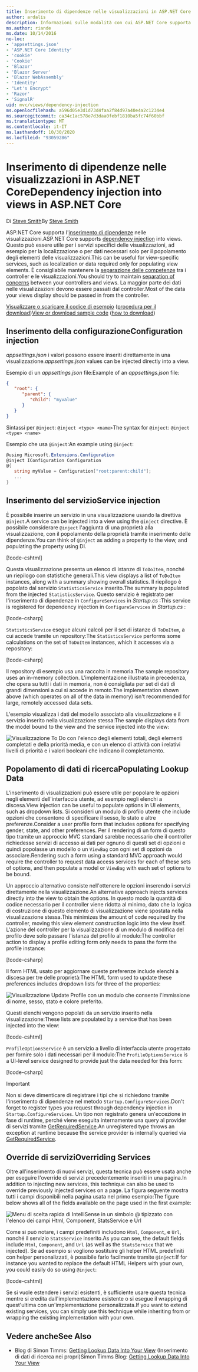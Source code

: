 ```yaml
---
title: Inserimento di dipendenze nelle visualizzazioni in ASP.NET Core
author: ardalis
description: Informazioni sulle modalità con cui ASP.NET Core supporta l'inserimento di dipendenze nelle visualizzazioni MVC.
ms.author: riande
ms.date: 10/14/2016
no-loc:
- 'appsettings.json'
- 'ASP.NET Core Identity'
- 'cookie'
- 'Cookie'
- 'Blazor'
- 'Blazor Server'
- 'Blazor WebAssembly'
- 'Identity'
- "Let's Encrypt"
- 'Razor'
- 'SignalR'
uid: mvc/views/dependency-injection
ms.openlocfilehash: a596d05e3d1d73d4faa2f84d97a40e4a2c1234e4
ms.sourcegitcommit: ca34c1ac578e7d3daa0febf1810ba5fc74f60bbf
ms.translationtype: MT
ms.contentlocale: it-IT
ms.lasthandoff: 10/30/2020
ms.locfileid: "93059286"
---
```

# <a name="dependency-injection-into-views-in-aspnet-core"></a><span data-ttu-id="7db52-103">Inserimento di dipendenze nelle visualizzazioni in ASP.NET Core</span><span class="sxs-lookup"><span data-stu-id="7db52-103">Dependency injection into views in ASP.NET Core</span></span>

<span data-ttu-id="7db52-104">Di [Steve Smith](https://ardalis.com/)</span><span class="sxs-lookup"><span data-stu-id="7db52-104">By [Steve Smith](https://ardalis.com/)</span></span>

<span data-ttu-id="7db52-105">ASP.NET Core supporta l'[inserimento di dipendenze](xref:fundamentals/dependency-injection) nelle visualizzazioni.</span><span class="sxs-lookup"><span data-stu-id="7db52-105">ASP.NET Core supports [dependency injection](xref:fundamentals/dependency-injection) into views.</span></span> <span data-ttu-id="7db52-106">Questo può essere utile per i servizi specifici delle visualizzazioni, ad esempio per la localizzazione o per dati necessari solo per il popolamento degli elementi delle visualizzazioni.</span><span class="sxs-lookup"><span data-stu-id="7db52-106">This can be useful for view-specific services, such as localization or data required only for populating view elements.</span></span> <span data-ttu-id="7db52-107">È consigliabile mantenere la [separazione delle competenze](/dotnet/standard/modern-web-apps-azure-architecture/architectural-principles#separation-of-concerns) tra i controller e le visualizzazioni.</span><span class="sxs-lookup"><span data-stu-id="7db52-107">You should try to maintain [separation of concerns](/dotnet/standard/modern-web-apps-azure-architecture/architectural-principles#separation-of-concerns) between your controllers and views.</span></span> <span data-ttu-id="7db52-108">La maggior parte dei dati nelle visualizzazioni devono essere passati dal controller.</span><span class="sxs-lookup"><span data-stu-id="7db52-108">Most of the data your views display should be passed in from the controller.</span></span>

<span data-ttu-id="7db52-109">[Visualizzare o scaricare il codice di esempio](https://github.com/dotnet/AspNetCore.Docs/tree/master/aspnetcore/mvc/views/dependency-injection/sample) ([procedura per il download](xref:index#how-to-download-a-sample))</span><span class="sxs-lookup"><span data-stu-id="7db52-109">[View or download sample code](https://github.com/dotnet/AspNetCore.Docs/tree/master/aspnetcore/mvc/views/dependency-injection/sample) ([how to download](xref:index#how-to-download-a-sample))</span></span>

## <a name="configuration-injection"></a><span data-ttu-id="7db52-110">Inserimento della configurazione</span><span class="sxs-lookup"><span data-stu-id="7db52-110">Configuration injection</span></span>

<span data-ttu-id="7db52-111">*appsettings.json* i valori possono essere inseriti direttamente in una visualizzazione.</span><span class="sxs-lookup"><span data-stu-id="7db52-111">*appsettings.json* values can be injected directly into a view.</span></span>

<span data-ttu-id="7db52-112">Esempio di un *appsettings.json* file:</span><span class="sxs-lookup"><span data-stu-id="7db52-112">Example of an *appsettings.json* file:</span></span>

```json
{
   "root": {
      "parent": {
         "child": "myvalue"
      }
   }
}
```

<span data-ttu-id="7db52-113">Sintassi per `@inject`: `@inject <type> <name>`</span><span class="sxs-lookup"><span data-stu-id="7db52-113">The syntax for `@inject`: `@inject <type> <name>`</span></span>

<span data-ttu-id="7db52-114">Esempio che usa `@inject`:</span><span class="sxs-lookup"><span data-stu-id="7db52-114">An example using `@inject`:</span></span>

```csharp
@using Microsoft.Extensions.Configuration
@inject IConfiguration Configuration
@{
   string myValue = Configuration["root:parent:child"];
   ...
}
```

## <a name="service-injection"></a><span data-ttu-id="7db52-115">Inserimento del servizio</span><span class="sxs-lookup"><span data-stu-id="7db52-115">Service injection</span></span>

<span data-ttu-id="7db52-116">È possibile inserire un servizio in una visualizzazione usando la direttiva `@inject`.</span><span class="sxs-lookup"><span data-stu-id="7db52-116">A service can be injected into a view using the `@inject` directive.</span></span> <span data-ttu-id="7db52-117">È possibile considerare `@inject` l'aggiunta di una proprietà alla visualizzazione, con il popolamento della proprietà tramite inserimento delle dipendenze.</span><span class="sxs-lookup"><span data-stu-id="7db52-117">You can think of `@inject` as adding a property to the view, and populating the property using DI.</span></span>

[!code-cshtml[](../../mvc/views/dependency-injection/sample/src/ViewInjectSample/Views/ToDo/Index.cshtml?highlight=4,5,15,16,17)]

<span data-ttu-id="7db52-118">Questa visualizzazione presenta un elenco di istanze di `ToDoItem`, nonché un riepilogo con statistiche generali.</span><span class="sxs-lookup"><span data-stu-id="7db52-118">This view displays a list of `ToDoItem` instances, along with a summary showing overall statistics.</span></span> <span data-ttu-id="7db52-119">Il riepilogo è popolato dal servizio `StatisticsService` inserito.</span><span class="sxs-lookup"><span data-stu-id="7db52-119">The summary is populated from the injected `StatisticsService`.</span></span> <span data-ttu-id="7db52-120">Questo servizio è registrato per l'inserimento di dipendenze in `ConfigureServices` in *Startup.cs* :</span><span class="sxs-lookup"><span data-stu-id="7db52-120">This service is registered for dependency injection in `ConfigureServices` in *Startup.cs* :</span></span>

[!code-csharp[](../../mvc/views/dependency-injection/sample/src/ViewInjectSample/Startup.cs?highlight=6,7&range=15-22)]

<span data-ttu-id="7db52-121">`StatisticsService` esegue alcuni calcoli per il set di istanze di `ToDoItem`, a cui accede tramite un repository:</span><span class="sxs-lookup"><span data-stu-id="7db52-121">The `StatisticsService` performs some calculations on the set of `ToDoItem` instances, which it accesses via a repository:</span></span>

[!code-csharp[](../../mvc/views/dependency-injection/sample/src/ViewInjectSample/Model/Services/StatisticsService.cs?highlight=15,20,25)]

<span data-ttu-id="7db52-122">Il repository di esempio usa una raccolta in memoria.</span><span class="sxs-lookup"><span data-stu-id="7db52-122">The sample repository uses an in-memory collection.</span></span> <span data-ttu-id="7db52-123">L'implementazione illustrata in precedenza, che opera su tutti i dati in memoria, non è consigliata per set di dati di grandi dimensioni a cui si accede in remoto.</span><span class="sxs-lookup"><span data-stu-id="7db52-123">The implementation shown above (which operates on all of the data in memory) isn't recommended for large, remotely accessed data sets.</span></span>

<span data-ttu-id="7db52-124">L'esempio visualizza i dati del modello associato alla visualizzazione e il servizio inserito nella visualizzazione stessa:</span><span class="sxs-lookup"><span data-stu-id="7db52-124">The sample displays data from the model bound to the view and the service injected into the view:</span></span>

![Visualizzazione To Do con l'elenco degli elementi totali, degli elementi completati e della priorità media, e con un elenco di attività con i relativi livelli di priorità e i valori booleani che indicano il completamento.](dependency-injection/_static/screenshot.png)

## <a name="populating-lookup-data"></a><span data-ttu-id="7db52-126">Popolamento di dati di ricerca</span><span class="sxs-lookup"><span data-stu-id="7db52-126">Populating Lookup Data</span></span>

<span data-ttu-id="7db52-127">L'inserimento di visualizzazioni può essere utile per popolare le opzioni negli elementi dell'interfaccia utente, ad esempio negli elenchi a discesa.</span><span class="sxs-lookup"><span data-stu-id="7db52-127">View injection can be useful to populate options in UI elements, such as dropdown lists.</span></span> <span data-ttu-id="7db52-128">Si consideri un modulo di profilo utente che include opzioni che consentono di specificare il sesso, lo stato e altre preferenze.</span><span class="sxs-lookup"><span data-stu-id="7db52-128">Consider a user profile form that includes options for specifying gender, state, and other preferences.</span></span> <span data-ttu-id="7db52-129">Per il rendering di un form di questo tipo tramite un approccio MVC standard sarebbe necessario che il controller richiedesse servizi di accesso ai dati per ognuno di questi set di opzioni e quindi popolasse un modello o un `ViewBag` con ogni set di opzioni da associare.</span><span class="sxs-lookup"><span data-stu-id="7db52-129">Rendering such a form using a standard MVC approach would require the controller to request data access services for each of these sets of options, and then populate a model or `ViewBag` with each set of options to be bound.</span></span>

<span data-ttu-id="7db52-130">Un approccio alternativo consiste nell'ottenere le opzioni inserendo i servizi direttamente nella visualizzazione.</span><span class="sxs-lookup"><span data-stu-id="7db52-130">An alternative approach injects services directly into the view to obtain the options.</span></span> <span data-ttu-id="7db52-131">In questo modo la quantità di codice necessario per il controller viene ridotta al minimo, dato che la logica di costruzione di questo elemento di visualizzazione viene spostata nella visualizzazione stessa.</span><span class="sxs-lookup"><span data-stu-id="7db52-131">This minimizes the amount of code required by the controller, moving this view element construction logic into the view itself.</span></span> <span data-ttu-id="7db52-132">L'azione del controller per la visualizzazione di un modulo di modifica del profilo deve solo passare l'istanza del profilo al modulo:</span><span class="sxs-lookup"><span data-stu-id="7db52-132">The controller action to display a profile editing form only needs to pass the form the profile instance:</span></span>

[!code-csharp[](../../mvc/views/dependency-injection/sample/src/ViewInjectSample/Controllers/ProfileController.cs?highlight=9,19)]

<span data-ttu-id="7db52-133">Il form HTML usato per aggiornare queste preferenze include elenchi a discesa per tre delle proprietà:</span><span class="sxs-lookup"><span data-stu-id="7db52-133">The HTML form used to update these preferences includes dropdown lists for three of the properties:</span></span>

![Visualizzazione Update Profile con un modulo che consente l'immissione di nome, sesso, stato e colore preferito.](dependency-injection/_static/updateprofile.png)

<span data-ttu-id="7db52-135">Questi elenchi vengono popolati da un servizio inserito nella visualizzazione:</span><span class="sxs-lookup"><span data-stu-id="7db52-135">These lists are populated by a service that has been injected into the view:</span></span>

[!code-cshtml[](../../mvc/views/dependency-injection/sample/src/ViewInjectSample/Views/Profile/Index.cshtml?highlight=4,16,17,21,22,26,27)]

<span data-ttu-id="7db52-136">`ProfileOptionsService` è un servizio a livello di interfaccia utente progettato per fornire solo i dati necessari per il modulo:</span><span class="sxs-lookup"><span data-stu-id="7db52-136">The `ProfileOptionsService` is a UI-level service designed to provide just the data needed for this form:</span></span>

[!code-csharp[](../../mvc/views/dependency-injection/sample/src/ViewInjectSample/Model/Services/ProfileOptionsService.cs?highlight=7,13,24)]

> [!IMPORTANT]
> <span data-ttu-id="7db52-137">Non si deve dimenticare di registrare i tipi che si richiedono tramite l'inserimento di dipendenze nel metodo `Startup.ConfigureServices`.</span><span class="sxs-lookup"><span data-stu-id="7db52-137">Don't forget to register types you request through dependency injection in `Startup.ConfigureServices`.</span></span> <span data-ttu-id="7db52-138">Un tipo non registrato genera un'eccezione in fase di runtime, perché viene eseguita internamente una query al provider di servizi tramite [GetRequiredService](/dotnet/api/microsoft.extensions.dependencyinjection.serviceproviderserviceextensions.getrequiredservice).</span><span class="sxs-lookup"><span data-stu-id="7db52-138">An unregistered type throws an exception at runtime because the service provider is internally queried via [GetRequiredService](/dotnet/api/microsoft.extensions.dependencyinjection.serviceproviderserviceextensions.getrequiredservice).</span></span>

## <a name="overriding-services"></a><span data-ttu-id="7db52-139">Override di servizi</span><span class="sxs-lookup"><span data-stu-id="7db52-139">Overriding Services</span></span>

<span data-ttu-id="7db52-140">Oltre all'inserimento di nuovi servizi, questa tecnica può essere usata anche per eseguire l'override di servizi precedentemente inseriti in una pagina.</span><span class="sxs-lookup"><span data-stu-id="7db52-140">In addition to injecting new services, this technique can also be used to override previously injected services on a page.</span></span> <span data-ttu-id="7db52-141">La figura seguente mostra tutti i campi disponibili nella pagina usata nel primo esempio:</span><span class="sxs-lookup"><span data-stu-id="7db52-141">The figure below shows all of the fields available on the page used in the first example:</span></span>

![Menu di scelta rapida di IntelliSense in un simbolo @ tipizzato con l'elenco dei campi Html, Component, StatsService e Url](dependency-injection/_static/razor-fields.png)

<span data-ttu-id="7db52-143">Come si può notare, i campi predefiniti includono `Html`, `Component`, e `Url`, nonché il servizio `StatsService` inserito.</span><span class="sxs-lookup"><span data-stu-id="7db52-143">As you can see, the default fields include `Html`, `Component`, and `Url` (as well as the `StatsService` that we injected).</span></span> <span data-ttu-id="7db52-144">Se ad esempio si vogliono sostituire gli helper HTML predefiniti con helper personalizzati, è possibile farlo facilmente tramite `@inject`:</span><span class="sxs-lookup"><span data-stu-id="7db52-144">If for instance you wanted to replace the default HTML Helpers with your own, you could easily do so using `@inject`:</span></span>

[!code-cshtml[](../../mvc/views/dependency-injection/sample/src/ViewInjectSample/Views/Helper/Index.cshtml?highlight=3,11)]

<span data-ttu-id="7db52-145">Se si vuole estendere i servizi esistenti, è sufficiente usare questa tecnica mentre si eredita dall'implementazione esistente o si esegue il wrapping di quest'ultima con un'implementazione personalizzata.</span><span class="sxs-lookup"><span data-stu-id="7db52-145">If you want to extend existing services, you can simply use this technique while inheriting from or wrapping the existing implementation with your own.</span></span>

## <a name="see-also"></a><span data-ttu-id="7db52-146">Vedere anche</span><span class="sxs-lookup"><span data-stu-id="7db52-146">See Also</span></span>

* <span data-ttu-id="7db52-147">Blog di Simon Timms: [Getting Lookup Data Into Your View](https://blog.simontimms.com/2015/06/09/getting-lookup-data-into-you-view/) (Inserimento di dati di ricerca nei propri)</span><span class="sxs-lookup"><span data-stu-id="7db52-147">Simon Timms Blog: [Getting Lookup Data Into Your View](https://blog.simontimms.com/2015/06/09/getting-lookup-data-into-you-view/)</span></span>
